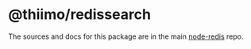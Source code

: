 # @thiimo/redissearch

The sources and docs for this package are in the main [node-redis](https://github.com/redis/node-redis) repo.
